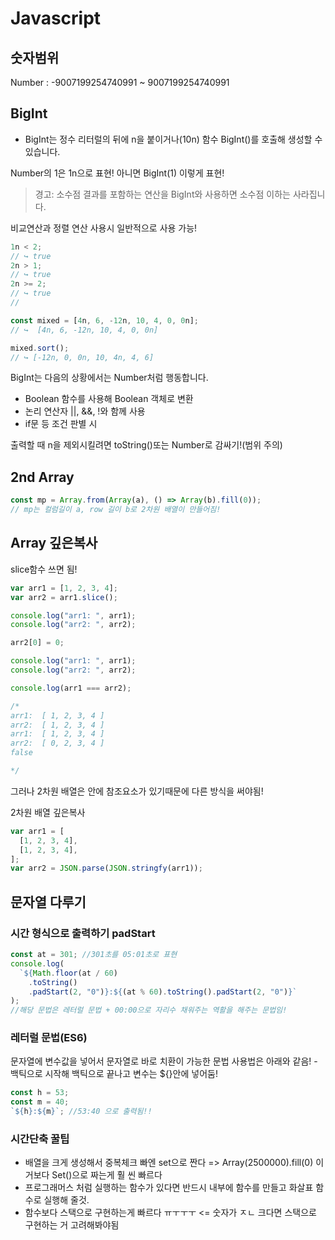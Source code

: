 # Javascript

## 숫자범위

Number : -9007199254740991 ~ 9007199254740991

## BigInt

- BigInt는 정수 리터럴의 뒤에 n을 붙이거나(10n) 함수 BigInt()를 호출해 생성할 수 있습니다.

Number의 1은 1n으로 표현!
아니면 BigInt(1) 이렇게 표현!

> 경고: 소수점 결과를 포함하는 연산을 BigInt와 사용하면 소수점 이하는 사라집니다.

비교연산과 정렬 연산 사용시 일반적으로 사용 가능!

```js
1n < 2;
// ↪ true
2n > 1;
// ↪ true
2n >= 2;
// ↪ true
//

const mixed = [4n, 6, -12n, 10, 4, 0, 0n];
// ↪  [4n, 6, -12n, 10, 4, 0, 0n]

mixed.sort();
// ↪ [-12n, 0, 0n, 10, 4n, 4, 6]
```

BigInt는 다음의 상황에서는 Number처럼 행동합니다.

- Boolean 함수를 사용해 Boolean 객체로 변환
- 논리 연산자 ||, &&, !와 함께 사용
- if문 등 조건 판별 시

출력할 때 n을 제외시킬려면 toString()또는 Number로 감싸기!(범위 주의)

## 2nd Array

```js
const mp = Array.from(Array(a), () => Array(b).fill(0));
// mp는 컬럼길이 a, row 길이 b로 2차원 배열이 만들어짐!
```

## Array 깊은복사

slice함수 쓰면 됨!

```js
var arr1 = [1, 2, 3, 4];
var arr2 = arr1.slice();

console.log("arr1: ", arr1);
console.log("arr2: ", arr2);

arr2[0] = 0;

console.log("arr1: ", arr1);
console.log("arr2: ", arr2);

console.log(arr1 === arr2);

/*
arr1:  [ 1, 2, 3, 4 ]
arr2:  [ 1, 2, 3, 4 ]
arr1:  [ 1, 2, 3, 4 ]
arr2:  [ 0, 2, 3, 4 ]
false

*/
```

그러나 2차원 배열은 안에 참조요소가 있기때문에 다른 방식을 써야됨!

2차원 배열 깊은복사

```js
var arr1 = [
  [1, 2, 3, 4],
  [1, 2, 3, 4],
];
var arr2 = JSON.parse(JSON.stringfy(arr1));
```

## 문자열 다루기

### 시간 형식으로 출력하기 padStart

```js
const at = 301; //301초를 05:01초로 표현
console.log(
  `${Math.floor(at / 60)
    .toString()
    .padStart(2, "0")}:${(at % 60).toString().padStart(2, "0")}`
);
//해당 문법은 레터럴 문법 + 00:00으로 자리수 채워주는 역활을 해주는 문법임!
```

### 레터럴 문법(ES6)

문자열에 변수값을 넣어서 문자열로 바로 치환이 가능한 문법 사용법은 아래와 같음! - 백틱으로 시작해 백틱으로 끝나고 변수는 ${}안에 넣어둠!

```js
const h = 53;
const m = 40;
`${h}:${m}`; //53:40 으로 출력됨!!
```

### 시간단축 꿀팁

- 배열을 크게 생성해서 중복체크 빠엔 set으로 짠다 => Array(2500000).fill(0) 이거보다 Set()으로 짜는게 훨 씬 빠르다
- 프로그래머스 처럼 실행하는 함수가 있다면 반드시 내부에 함수를 만들고 화살표 함수로 실행해 줄것.
- 함수보다 스택으로 구현하는게 빠르다 ㅠㅜㅜㅜ <= 숫자가 ㅈㄴ 크다면 스택으로 구현하는 거 고려해봐야됨
